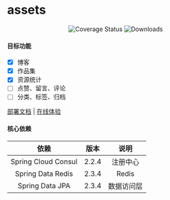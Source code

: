 # assets

<p align="center">
 <img src="https://img.shields.io/badge/Spring%20Cloud-Hoxto-blue.svg" alt="Coverage Status">
 <img src="https://img.shields.io/badge/Spring%20Boot-2.3.x-blue.svg" alt="Downloads">
</p>

#### 目标功能
- [x] 博客
- [x] 作品集 
- [x] 资源统计
- [ ] 点赞、留言、评论
- [ ] 分类、标签、归档

<a href="#" target="_blank">部署文档</a> | <a target="_blank" href="https://console.abeille.top"> 在线体验</a>

#### 核心依赖 

|               依赖               |           版本            |            说明            |
|:-------------------------------:|:-------------------------:|:-------------------------:|
|       Spring Cloud Consul       |           2.2.4           |           注册中心         |  
|        Spring Data Redis        |           2.3.4           |           Redis           |
|         Spring Data JPA         |           2.3.4           |          数据访问层         |
